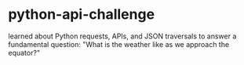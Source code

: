 # python-api-challenge
learned about Python requests, APIs, and JSON traversals to answer a fundamental question: "What is the weather like as we approach the equator?"
